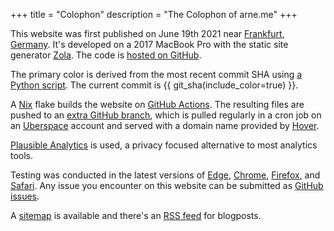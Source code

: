 
+++
title = "Colophon"
description = "The Colophon of arne.me"
+++

This website was first published on June 19th 2021 near 
[Frankfurt, Germany](https://frankfurt.de). 
It's developed on a 2017 MacBook Pro with the static site generator
[Zola](https://www.getzola.org).
The code is [hosted on GitHub](https://github.com/bahlo/arne.me).

The primary color is derived from the most recent commit SHA using 
[a Python script](https://github.com/bahlo/arne.me/blob/main/scripts/embed_revision.py).
The current commit is {{ git_sha(include_color=true) }}.

A [Nix](https://nixos.org) flake builds the website on
[GitHub Actions](https://github.com/features/actions).
The resulting files are pushed to an 
[extra GitHub branch](https://github.com/bahlo/arne.me/tree/site), which is
pulled regularly in a cron job on an [Uberspace](https://uberspace.de) account
and served with a domain name provided by [Hover](https://hover.com). 

[Plausible Analytics](https://plausible.io) is used, a privacy focused 
alternative to most analytics tools.

Testing was conducted in the latest versions of
[Edge](https://www.microsoft.com/en-us/windows/microsoft-edge/microsoft-edge),
[Chrome](https://www.google.com/chrome/),
[Firefox](https://www.mozilla.org/en-US/firefox/new/), 
and [Safari](http://www.apple.com/safari/).
Any issue you encounter on this website can be submitted as 
[GitHub issues](https://github.com/bahlo/arne.me/issues/new).

A [sitemap](/sitemap.xml) is available and there's an 
[RSS feed](/atom.xml) for blogposts.